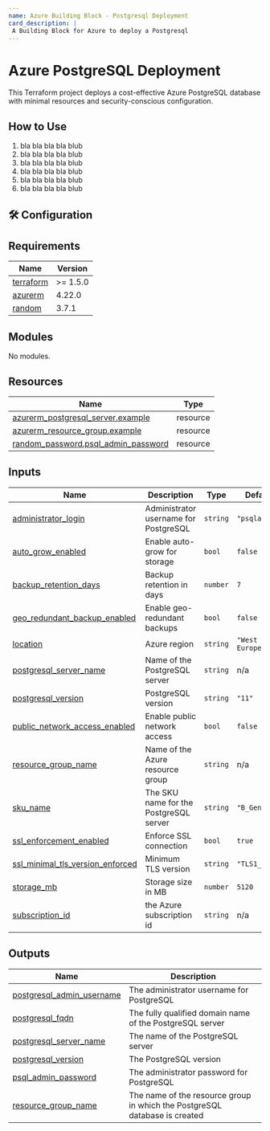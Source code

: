 ```yaml
---
name: Azure Building Block - Postgresql Deployment
card_description: |
 A Building Block for Azure to deploy a Postgresql
---
```


# Azure PostgreSQL Deployment

This Terraform project deploys a cost-effective Azure PostgreSQL database with minimal resources and security-conscious configuration.


## How to Use

1. bla bla bla bla blub
2. bla bla bla bla blub
3. bla bla bla bla blub
4. bla bla bla bla blub
5. bla bla bla bla blub
6. bla bla bla bla blub


## 🛠 Configuration


<!-- BEGIN_TF_DOCS -->
## Requirements

| Name | Version |
|------|---------|
| <a name="requirement_terraform"></a> [terraform](#requirement\_terraform) | >= 1.5.0 |
| <a name="requirement_azurerm"></a> [azurerm](#requirement\_azurerm) | 4.22.0 |
| <a name="requirement_random"></a> [random](#requirement\_random) | 3.7.1 |

## Modules

No modules.

## Resources

| Name | Type |
|------|------|
| [azurerm_postgresql_server.example](https://registry.terraform.io/providers/hashicorp/azurerm/4.22.0/docs/resources/postgresql_server) | resource |
| [azurerm_resource_group.example](https://registry.terraform.io/providers/hashicorp/azurerm/4.22.0/docs/resources/resource_group) | resource |
| [random_password.psql_admin_password](https://registry.terraform.io/providers/hashicorp/random/3.7.1/docs/resources/password) | resource |

## Inputs

| Name | Description | Type | Default | Required |
|------|-------------|------|---------|:--------:|
| <a name="input_administrator_login"></a> [administrator\_login](#input\_administrator\_login) | Administrator username for PostgreSQL | `string` | `"psqladmin"` | no |
| <a name="input_auto_grow_enabled"></a> [auto\_grow\_enabled](#input\_auto\_grow\_enabled) | Enable auto-grow for storage | `bool` | `false` | no |
| <a name="input_backup_retention_days"></a> [backup\_retention\_days](#input\_backup\_retention\_days) | Backup retention in days | `number` | `7` | no |
| <a name="input_geo_redundant_backup_enabled"></a> [geo\_redundant\_backup\_enabled](#input\_geo\_redundant\_backup\_enabled) | Enable geo-redundant backups | `bool` | `false` | no |
| <a name="input_location"></a> [location](#input\_location) | Azure region | `string` | `"West Europe"` | no |
| <a name="input_postgresql_server_name"></a> [postgresql\_server\_name](#input\_postgresql\_server\_name) | Name of the PostgreSQL server | `string` | n/a | yes |
| <a name="input_postgresql_version"></a> [postgresql\_version](#input\_postgresql\_version) | PostgreSQL version | `string` | `"11"` | no |
| <a name="input_public_network_access_enabled"></a> [public\_network\_access\_enabled](#input\_public\_network\_access\_enabled) | Enable public network access | `bool` | `false` | no |
| <a name="input_resource_group_name"></a> [resource\_group\_name](#input\_resource\_group\_name) | Name of the Azure resource group | `string` | n/a | yes |
| <a name="input_sku_name"></a> [sku\_name](#input\_sku\_name) | The SKU name for the PostgreSQL server | `string` | `"B_Gen5_1"` | no |
| <a name="input_ssl_enforcement_enabled"></a> [ssl\_enforcement\_enabled](#input\_ssl\_enforcement\_enabled) | Enforce SSL connection | `bool` | `true` | no |
| <a name="input_ssl_minimal_tls_version_enforced"></a> [ssl\_minimal\_tls\_version\_enforced](#input\_ssl\_minimal\_tls\_version\_enforced) | Minimum TLS version | `string` | `"TLS1_2"` | no |
| <a name="input_storage_mb"></a> [storage\_mb](#input\_storage\_mb) | Storage size in MB | `number` | `5120` | no |
| <a name="input_subscription_id"></a> [subscription\_id](#input\_subscription\_id) | the Azure subscription id | `string` | n/a | yes |

## Outputs

| Name | Description |
|------|-------------|
| <a name="output_postgresql_admin_username"></a> [postgresql\_admin\_username](#output\_postgresql\_admin\_username) | The administrator username for PostgreSQL |
| <a name="output_postgresql_fqdn"></a> [postgresql\_fqdn](#output\_postgresql\_fqdn) | The fully qualified domain name of the PostgreSQL server |
| <a name="output_postgresql_server_name"></a> [postgresql\_server\_name](#output\_postgresql\_server\_name) | The name of the PostgreSQL server |
| <a name="output_postgresql_version"></a> [postgresql\_version](#output\_postgresql\_version) | The PostgreSQL version |
| <a name="output_psql_admin_password"></a> [psql\_admin\_password](#output\_psql\_admin\_password) | The administrator password for PostgreSQL |
| <a name="output_resource_group_name"></a> [resource\_group\_name](#output\_resource\_group\_name) | The name of the resource group in which the PostgreSQL database is created |
<!-- END_TF_DOCS -->
